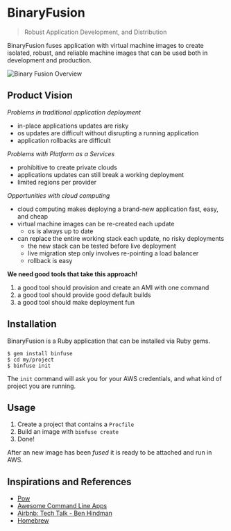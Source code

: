 # BinaryFusion

>  Robust Application Development, and Distribution

BinaryFusion fuses application with virtual machine images to create 
isolated, robust, and reliable machine images that can be used both in 
development and production.

![Binary Fusion Overview](https://raw.github.com/jacobgroundwater/binary-fusion/assets/Export/Overview.png)

## Product Vision

_Problems in traditional application deployment_

- in-place applications updates are risky
- os updates are difficult without disrupting a running application
- application rollbacks are difficult

_Problems with Platform as a Services_

- prohibitive to create private clouds
- applications updates can still break a working deployment
- limited regions per provider

_Opportunities with cloud computing_

- cloud computing makes deploying a brand-new application fast, easy, and cheap
- virtual machine images can be re-created each update
    - os is always up to date
- can replace the entire working stack each update, no risky deployments
    - the new stack can be tested before live deployment
    - live migration step only involves re-pointing a load balancer
    - rollback is easy

**We need good tools that take this approach!**

1. a good tool should provision and create an AMI with one command
2. a good tool should provide good default builds
3. a good tool should make deployment fun

## Installation

BinaryFusion is a Ruby application that can be installed via Ruby gems.

    $ gem install binfuse
    $ cd my/project
    $ binfuse init

The `init` command will ask you for your AWS credentials,
and what kind of project you are running.

## Usage

1. Create a project that contains a `Procfile`
2. Build an image with `binfuse create`
3. Done!

After an new image has been _fused_ it is ready to be attached and run in AWS.

## Inspirations and References

- [Pow](http://pow.cx/)
- [Awesome Command Line Apps](http://www.awesomecommandlineapps.com/)
- [Airbnb: Tech Talk - Ben Hindman](https://www.youtube.com/watch?v=Hal00g8o1iY)
- [Homebrew](http://mxcl.github.com/homebrew/)
